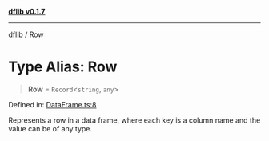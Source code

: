 [**dflib v0.1.7**](../README.md)

***

[dflib](../globals.md) / Row

# Type Alias: Row

> **Row** = `Record`\<`string`, `any`\>

Defined in: [DataFrame.ts:8](https://github.com/digital-codes/dfLib/blob/d7fa889a2995feebbd2a922f9c166df0e01886b9/src/DataFrame.ts#L8)

Represents a row in a data frame, where each key is a column name and the value can be of any type.
